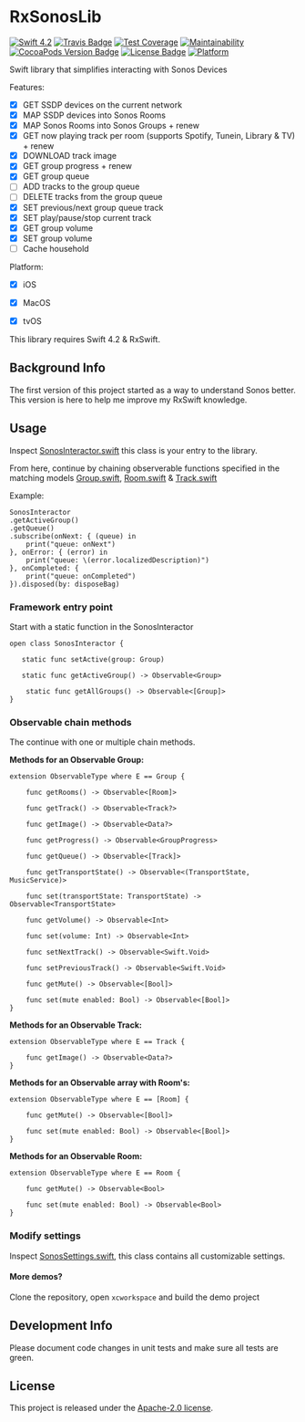 # RxSonosLib
[![Swift 4.2](https://img.shields.io/badge/swift-4.2-orange.svg?style=flat)](https://swift.org)
[![Travis Badge](https://api.travis-ci.org/stefanrenne/RxSonosLib.svg?branch=master)](https://travis-ci.org/stefanrenne/RxSonosLib)
[![Test Coverage](https://api.codeclimate.com/v1/badges/445e34c7de447fb011ec/test_coverage)](https://codeclimate.com/github/stefanrenne/RxSonosLib/test_coverage)
[![Maintainability](https://api.codeclimate.com/v1/badges/445e34c7de447fb011ec/maintainability)](https://codeclimate.com/github/stefanrenne/RxSonosLib/maintainability)
[![CocoaPods Version Badge](https://img.shields.io/cocoapods/v/RxSonosLib.svg)](https://cocoapods.org/pods/RxSonosLib)
[![License Badge](https://img.shields.io/cocoapods/l/RxSonosLib.svg)](LICENSE)
[![Platform](https://img.shields.io/cocoapods/p/RxSonosLib.svg?style=flat)](http://cocoapods.org/pods/RxSonosLib)


Swift library that simplifies interacting with Sonos Devices

Features:

- [x] GET SSDP devices on the current network
- [x] MAP SSDP devices into Sonos Rooms
- [x] MAP Sonos Rooms into Sonos Groups + renew
- [x] GET now playing track per room (supports Spotify, Tunein, Library & TV) + renew
- [x] DOWNLOAD track image
- [x] GET group progress + renew
- [x] GET group queue
- [ ] ADD tracks to the group queue
- [ ] DELETE tracks from the group queue
- [x] SET previous/next group queue track
- [x] SET play/pause/stop current track
- [x] GET group volume
- [x] SET group volume
- [ ] Cache household 

Platform:

- [x] iOS
- [x] MacOS
- [x] tvOS


This library requires Swift 4.2 & RxSwift.

## Background Info
The first version of this project started as a way to understand Sonos better. This version is here to help me improve my RxSwift knowledge.

## Usage

Inspect [SonosInteractor.swift](RxSonosLib/Framework/Domain/Interactors/SonosInteractor.swift) this class is your entry to the library.

From here, continue by chaining observerable functions specified in the matching models [Group.swift](RxSonosLib/Framework/Domain/Modal/Group.swift), [Room.swift](RxSonosLib/Framework/Domain/Modal/Room.swift) & [Track.swift](RxSonosLib/Framework/Domain/Modal/Track.swift)

Example:

```
SonosInteractor
.getActiveGroup()
.getQueue()
.subscribe(onNext: { (queue) in
	print("queue: onNext")
}, onError: { (error) in
	print("queue: \(error.localizedDescription)")
}, onCompleted: {
	print("queue: onCompleted")
}).disposed(by: disposeBag)
```

### Framework entry point

Start with a static function in the SonosInteractor

```
open class SonosInteractor {

   static func setActive(group: Group)

   static func getActiveGroup() -> Observable<Group>

	static func getAllGroups() -> Observable<[Group]>
}
```

### Observable chain methods

The continue with one or multiple chain methods.

**Methods for an Observable Group:**

```
extension ObservableType where E == Group {

    func getRooms() -> Observable<[Room]>

    func getTrack() -> Observable<Track?>

    func getImage() -> Observable<Data?>

    func getProgress() -> Observable<GroupProgress>

    func getQueue() -> Observable<[Track]>

    func getTransportState() -> Observable<(TransportState, MusicService)>

    func set(transportState: TransportState) -> Observable<TransportState>

    func getVolume() -> Observable<Int>

    func set(volume: Int) -> Observable<Int>

    func setNextTrack() -> Observable<Swift.Void>

    func setPreviousTrack() -> Observable<Swift.Void>

    func getMute() -> Observable<[Bool]>

    func set(mute enabled: Bool) -> Observable<[Bool]>
}
```

**Methods for an Observable Track:**

```
extension ObservableType where E == Track {

    func getImage() -> Observable<Data?>
}
```

**Methods for an Observable array with Room's:**

```
extension ObservableType where E == [Room] {

    func getMute() -> Observable<[Bool]>

    func set(mute enabled: Bool) -> Observable<[Bool]>
}

```

**Methods for an Observable Room:**

```
extension ObservableType where E == Room {

    func getMute() -> Observable<Bool>

    func set(mute enabled: Bool) -> Observable<Bool>
}
```


### Modify settings
    
Inspect [SonosSettings.swift](RxSonosLib/Framework/Common/SonosSettings.swift), this class contains all customizable settings.
    
#### More demos?

Clone the repository, open `xcworkspace` and build the demo project

## Development Info
Please document code changes in unit tests and make sure all tests are green.

## License
This project is released under the [Apache-2.0 license](LICENSE.txt).

